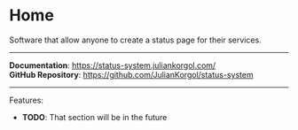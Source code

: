 # Home

Software that allow anyone to create a status page for their services.

---

**Documentation**: <a href="https://status-system.juliankorgol.com/" target="_blank">https://status-system.juliankorgol.com/</a><br>
**GitHub Repository**: <a href="https://github.com/JulianKorgol/status-system" target="_blank">https://github.com/JulianKorgol/status-system</a>

---

Features:

* **TODO**: That section will be in the future

[//]: # (## How to run the app)

[//]: # (* `mkdocs new [dir-name]` - Create a new project.)
[//]: # (* `mkdocs serve` - Start the live-reloading docs server.)
[//]: # (* `mkdocs build` - Build the documentation site.)

